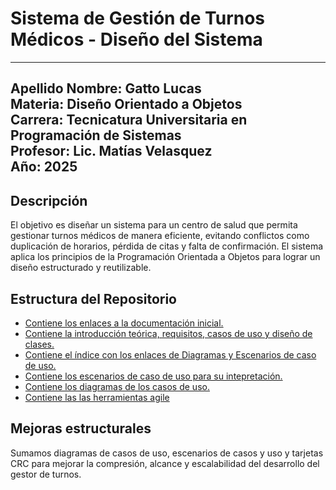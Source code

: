 # Sistema de Gestión de Turnos Médicos - Diseño del Sistema

---
**Apellido Nombre:** Gatto Lucas  
**Materia:** Diseño Orientado a Objetos  
**Carrera:** Tecnicatura Universitaria en Programación de Sistemas  
**Profesor:** Lic. Matías Velasquez  
**Año:** 2025  
---

##  Descripción

El objetivo es diseñar un sistema para un centro de salud que permita gestionar turnos médicos de manera eficiente, evitando conflictos como duplicación de horarios, pérdida de citas y falta de confirmación. El sistema aplica los principios de la Programación Orientada a Objetos para lograr un diseño estructurado y reutilizable.

##  Estructura del Repositorio

- [Contiene los enlaces a la documentación inicial.](docs/anexos.md) 
- [Contiene la introducción teórica, requisitos, casos de uso y diseño de clases.](docs/introduccion.md) 
- [Contiene el índice con los enlaces de Diagramas y Escenarios de caso de uso.](docs/diagramasUML.md) 
- [Contiene los escenarios de caso de uso para su intepretación.](docs/escenarios_de_casos_de_uso.md) 
- [Contiene los diagramas de los casos de uso.](docs/diagramas_de_casos_de_uso.md)
- [Contiene las las herramientas agile](docs/herramientas_agile.md)

## Mejoras estructurales
Sumamos diagramas de casos de uso, escenarios de casos y uso y tarjetas CRC para mejorar la compresión, alcance y escalabilidad del desarrollo del gestor de turnos.
